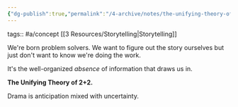 ```yaml
---
{"dg-publish":true,"permalink":"/4-archive/notes/the-unifying-theory-of-2-2/"}
---
```


tags:: #a/concept [[3 Resources/Storytelling\|Storytelling]]

We're born problem solvers.
We want to figure out the story ourselves but just don't want to know we're doing the work.

It's the well-organized *absence* of information that draws us in.

**The Unifying Theory of 2+2.**

Drama is anticipation mixed with uncertainty.


